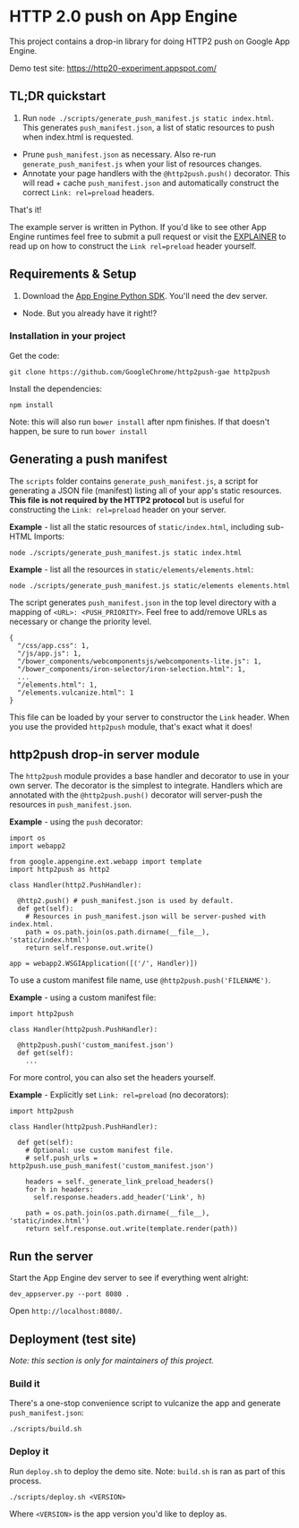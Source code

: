 # HTTP 2.0 push on App Engine

This project contains a drop-in library for doing HTTP2 push on Google App Engine.

Demo test site: https://http20-experiment.appspot.com/

## TL;DR quickstart

1. Run `node ./scripts/generate_push_manifest.js static index.html`. This generates `push_manifest.json`, a list of static resources to push when index.html is requested.
- Prune `push_manifest.json` as necessary. Also re-run `generate_push_manifest.js` when your list of resources changes. 
- Annotate your page handlers with the `@http2push.push()` decorator. This will read + cache `push_manifest.json` and automatically construct the correct `Link: rel=preload` headers.

That's it!

The example server is written in Python. If you'd like to see other App Engine
runtimes feel free to submit a pull request or visit the [EXPLAINER](EXPLAINER.md)
to read up on how to construct the `Link rel=preload` header yourself.

<!--It also contains a script for generating a list of  static resources on a site, which is useful for generating the necessary HTTP header for push resources. -->

## Requirements & Setup

1. Download the [App Engine Python SDK](https://cloud.google.com/appengine/downloads?hl=en). You'll need the dev server.
- Node. But you already have it right!?

### Installation in your project

Get the code:

    git clone https://github.com/GoogleChrome/http2push-gae http2push

Install the dependencies:

    npm install

Note: this will also run `bower install` after npm finishes. If that doesn't happen,
be sure to run `bower install`

## Generating a push manifest

The `scripts` folder contains `generate_push_manifest.js`, a script for generating
a JSON file (manifest) listing all of your app's static resources. **This file is not required
by the HTTP2 protocol** but is useful for constructing the `Link: rel=preload` header
on your server.

**Example** - list all the static resources of `static/index.html`, including sub-HTML Imports:

    node ./scripts/generate_push_manifest.js static index.html

**Example** - list all the resources in `static/elements/elements.html`:

    node ./scripts/generate_push_manifest.js static/elements elements.html

The script generates `push_manifest.json` in the top level directory with a
mapping of `<URL>: <PUSH_PRIORITY>`. Feel free to add/remove URLs as necessary
or change the priority level.

    {
      "/css/app.css": 1,
      "/js/app.js": 1,
      "/bower_components/webcomponentsjs/webcomponents-lite.js": 1,
      "/bower_components/iron-selector/iron-selection.html": 1,
      ...
      "/elements.html": 1,
      "/elements.vulcanize.html": 1
    }

This file can be loaded by your server to constructor the `Link` header. When you
use the provided `http2push` module, that's exact what it does!

## http2push drop-in server module

The `http2push` module provides a base handler and decorator to use in your
own server. The decorator is the simplest to integrate. Handlers which are annotated
with the `@http2push.push()` decorator will server-push the resources in
`push_manifest.json`.

**Example** - using the `push` decorator:

    import os
    import webapp2

    from google.appengine.ext.webapp import template
    import http2push as http2

    class Handler(http2.PushHandler):

      @http2.push() # push_manifest.json is used by default.
      def get(self):
        # Resources in push_manifest.json will be server-pushed with index.html.
        path = os.path.join(os.path.dirname(__file__), 'static/index.html')
        return self.response.out.write()

    app = webapp2.WSGIApplication([('/', Handler)])

To use a custom manifest file name, use `@http2push.push('FILENAME')`.

**Example** - using a custom manifest file:

    import http2push

    class Handler(http2push.PushHandler):

      @http2push.push('custom_manifest.json')
      def get(self):
        ...

For more control, you can also set the headers yourself.

**Example** - Explicitly set `Link: rel=preload` (no decorators):

    import http2push

    class Handler(http2push.PushHandler):

      def get(self):
        # Optional: use custom manifest file.
        # self.push_urls = http2push.use_push_manifest('custom_manifest.json')

        headers = self._generate_link_preload_headers()
        for h in headers:
          self.response.headers.add_header('Link', h)

        path = os.path.join(os.path.dirname(__file__), 'static/index.html')
        return self.response.out.write(template.render(path))

## Run the server

Start the App Engine dev server to see if everything went alright:

    dev_appserver.py --port 8080 .

Open `http://localhost:8080/`.

## Deployment (test site)

*Note: this section is only for maintainers of this project.*

### Build it

There's a one-stop convenience script to vulcanize the app and generate `push_manifest.json`:

    ./scripts/build.sh

### Deploy it

Run `deploy.sh` to deploy the demo site. Note: `build.sh` is ran as part of this process.

    ./scripts/deploy.sh <VERSION>

Where `<VERSION>` is the app version you'd like to deploy as.
